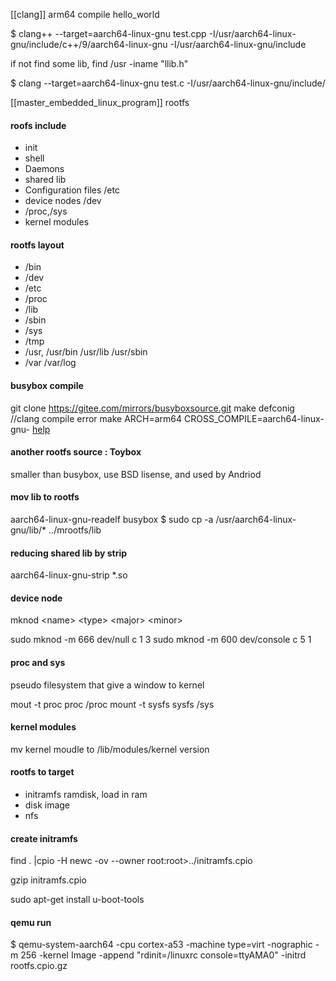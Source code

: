 [[clang]] arm64 compile hello_world

$ clang++ --target=aarch64-linux-gnu test.cpp -I/usr/aarch64-linux-gnu/include/c++/9/aarch64-linux-gnu -I/usr/aarch64-linux-gnu/include 


if not find some lib, find /usr -iname "llib.h"

$ clang --target=aarch64-linux-gnu test.c -I/usr/aarch64-linux-gnu/include/     


[[master_embedded_linux_program]] rootfs

#### roofs include 
- init
- shell
- Daemons
- shared lib
- Configuration files /etc
- device nodes /dev
- /proc,/sys
- kernel modules

#### rootfs layout
- /bin
- /dev
- /etc
- /proc
- /lib
- /sbin
- /sys
- /tmp
- /usr, /usr/bin /usr/lib /usr/sbin
- /var /var/log

#### busybox compile
  git clone https://gitee.com/mirrors/busyboxsource.git
  make defconig
  //clang compile error
  make ARCH=arm64 CROSS_COMPILE=aarch64-linux-gnu- 
  [help](https://zhuanlan.zhihu.com/p/47926853)

#### another rootfs source : Toybox 
smaller than busybox, use BSD lisense, and used by Andriod

#### mov lib to rootfs 
aarch64-linux-gnu-readelf busybox
$ sudo cp -a /usr/aarch64-linux-gnu/lib/* ../mrootfs/lib



#### reducing shared lib by strip

aarch64-linux-gnu-strip *.so

#### device node
mknod \<name\> \<type\> \<major\> \<minor\>

sudo mknod -m 666 dev/null c 1 3
sudo mknod -m 600 dev/console c 5 1

#### proc and sys
pseudo filesystem that give a window  to kernel

mout -t proc proc /proc
mount -t sysfs sysfs /sys


#### kernel modules
mv kernel moudle to /lib/modules/kernel version

#### rootfs to target 
- initramfs ramdisk, load in ram
- disk image
- nfs



#### create initramfs
find . |cpio -H newc -ov --owner root:root>../initramfs.cpio
 
 gzip initramfs.cpio
 
 sudo apt-get install u-boot-tools
 
 #### qemu run
 $ qemu-system-aarch64 -cpu cortex-a53 -machine type=virt -nographic -m 256 -kernel Image -append "rdinit=/linuxrc console=ttyAMA0" -initrd rootfs.cpio.gz   







